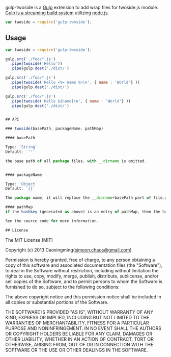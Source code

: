 gulp-twoside is a [Gulp](https://github.com/gulpjs/gulp) extension to add wrap files for twoside.js module.  [Gulp is a streaming build system](https://github.com/gulpjs/gulp) utilizing [node.js](http://nodejs.org/).

```javascript
var twoside = require('gulp-twoside');
```

## Usage

```javascript
var twoside = require('gulp-twoside');

gulp.src('./foo/*.js')
  .pipe(twoside('Hello'))
  .pipe(gulp.dest('./dist/')

gulp.src('./foo/*.js')
  .pipe(twoside('Hello <%= name %>\n', { name : 'World'} ))
  .pipe(gulp.dest('./dist/')

gulp.src('./foo/*.js')
  .pipe(twoside('Hello ${name}\n', { name : 'World'} ))
  .pipe(gulp.dest('./dist/')


## API

### twoside(basePath, packageName, pathMap)

#### basePath

Type: `String`  
Default: `''`  

the base path of all package files, with __dirname is omitted.


#### packageName

Type: `Object`  
Default: `{}`  

The package name, it will replace the __dirname+basePath part of file.path, as the module hashkey.

#### pathMap
if the hashkey (generated as above) is an entry of pathMap, then the hashMap[hashkey] will become the real module hash key.

See the source code for more information.

## License

```
The MIT License (MIT)

Copyright (c) 2013 Caoxingming(simeon.chaos@gmail.com)

Permission is hereby granted, free of charge, to any person obtaining a copy of
this software and associated documentation files (the "Software"), to deal in
the Software without restriction, including without limitation the rights to
use, copy, modify, merge, publish, distribute, sublicense, and/or sell copies of
the Software, and to permit persons to whom the Software is furnished to do so,
subject to the following conditions:

The above copyright notice and this permission notice shall be included in all
copies or substantial portions of the Software.

THE SOFTWARE IS PROVIDED "AS IS", WITHOUT WARRANTY OF ANY KIND, EXPRESS OR
IMPLIED, INCLUDING BUT NOT LIMITED TO THE WARRANTIES OF MERCHANTABILITY, FITNESS
FOR A PARTICULAR PURPOSE AND NONINFRINGEMENT. IN NO EVENT SHALL THE AUTHORS OR
COPYRIGHT HOLDERS BE LIABLE FOR ANY CLAIM, DAMAGES OR OTHER LIABILITY, WHETHER
IN AN ACTION OF CONTRACT, TORT OR OTHERWISE, ARISING FROM, OUT OF OR IN
CONNECTION WITH THE SOFTWARE OR THE USE OR OTHER DEALINGS IN THE SOFTWARE.
```
